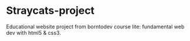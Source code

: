 # Straycats-project
Educational website project from borntodev course lite: fundamental web dev with html5 &amp; css3.

